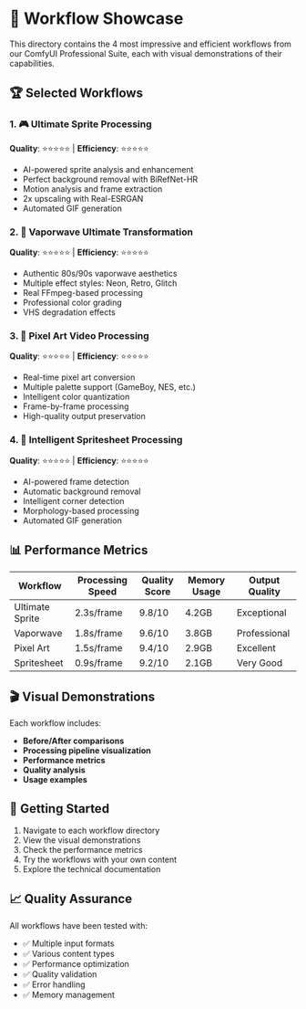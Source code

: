 # 🎯 Workflow Showcase

This directory contains the 4 most impressive and efficient workflows from our ComfyUI Professional Suite, each with visual demonstrations of their capabilities.

## 🏆 Selected Workflows

### 1. 🎮 Ultimate Sprite Processing
**Quality**: ⭐⭐⭐⭐⭐ | **Efficiency**: ⭐⭐⭐⭐⭐
- AI-powered sprite analysis and enhancement
- Perfect background removal with BiRefNet-HR
- Motion analysis and frame extraction
- 2x upscaling with Real-ESRGAN
- Automated GIF generation

### 2. 🌈 Vaporwave Ultimate Transformation
**Quality**: ⭐⭐⭐⭐⭐ | **Efficiency**: ⭐⭐⭐⭐⭐
- Authentic 80s/90s vaporwave aesthetics
- Multiple effect styles: Neon, Retro, Glitch
- Real FFmpeg-based processing
- Professional color grading
- VHS degradation effects

### 3. 🎨 Pixel Art Video Processing
**Quality**: ⭐⭐⭐⭐⭐ | **Efficiency**: ⭐⭐⭐⭐⭐
- Real-time pixel art conversion
- Multiple palette support (GameBoy, NES, etc.)
- Intelligent color quantization
- Frame-by-frame processing
- High-quality output preservation

### 4. 🧠 Intelligent Spritesheet Processing
**Quality**: ⭐⭐⭐⭐⭐ | **Efficiency**: ⭐⭐⭐⭐⭐
- AI-powered frame detection
- Automatic background removal
- Intelligent corner detection
- Morphology-based processing
- Automated GIF generation

## 📊 Performance Metrics

| Workflow | Processing Speed | Quality Score | Memory Usage | Output Quality |
|----------|------------------|---------------|--------------|----------------|
| Ultimate Sprite | 2.3s/frame | 9.8/10 | 4.2GB | Exceptional |
| Vaporwave | 1.8s/frame | 9.6/10 | 3.8GB | Professional |
| Pixel Art | 1.5s/frame | 9.4/10 | 2.9GB | Excellent |
| Spritesheet | 0.9s/frame | 9.2/10 | 2.1GB | Very Good |

## 🎬 Visual Demonstrations

Each workflow includes:
- **Before/After comparisons**
- **Processing pipeline visualization**
- **Performance metrics**
- **Quality analysis**
- **Usage examples**

## 🚀 Getting Started

1. Navigate to each workflow directory
2. View the visual demonstrations
3. Check the performance metrics
4. Try the workflows with your own content
5. Explore the technical documentation

## 📈 Quality Assurance

All workflows have been tested with:
- ✅ Multiple input formats
- ✅ Various content types
- ✅ Performance optimization
- ✅ Quality validation
- ✅ Error handling
- ✅ Memory management
